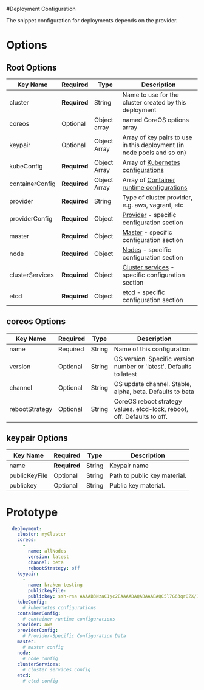 #Deployment Configuration

The snippet configuration for deployments depends on the provider.

# Options
## Root Options
| Key Name | Required | Type | Description|
| --- | --- | --- | --- |
| cluster | __Required__ | String | Name to use for the cluster created by this deployment |
| coreos | Optional | Object array | named CoreOS options array|
| keypair | Optional | Object Array | Array of key pairs to use in this deployment (in node pools and so on) |
| kubeConfig | __Required__ | Object Array | Array of [Kubernetes configurations](kubernetes.md) |
| containerConfig | __Required__ | Object Array | Array of [Container runtime configurations](container.md) |
| provider | __Required__ | String | Type of cluster provider, e.g. aws, vagrant, etc |
| providerConfig | __Required__ | Object | [Provider](deployments/README.md) - specific configuration section |
| master | __Required__ | Object | [Master](master.md) - specific configuration section |
| node | __Required__ | Object | [Nodes](nodes.md) - specific configuration section |
| clusterServices | __Required__ | Object | [Cluster services](clusterservices.md) - specific configuration section |
| etcd | __Required__ | Object | [etcd](nodes.md) - specific configuration section |


## coreos Options

| Key Name | Required | Type | Description|
| --- | --- | --- | --- |
| name | Required | String | Name of this configuration|
| version | Optional | String | OS version. Specific version number or 'latest'. Defaults to latest |
| channel | Optional | String | OS update channel. Stable, alpha, beta. Defaults to beta |
| rebootStrategy | Optional | String | CoreOS reboot strategy values. etcd-lock, reboot, off. Defaults to off. |

## keypair Options

| Key Name | Required | Type | Description|
| --- | --- | --- | --- |
| name | __Required__ | String | Keypair name |
| publicKeyFile | Optional | String | Path to public key material. |
| publickey | Optional | String | Public key material. |


# Prototype
```yaml
  deployment:
    cluster: myCluster
    coreos:
      -
        name: allNodes
        version: latest
        channel: beta
        rebootStrategy: off
    keypair:
      -
        name: kraken-testing
        publickeyFile:
        publickey: ssh-rsa AAAAB3NzaC1yc2EAAAADAQABAAABAQC5l7G63qrQZX/JomlW4jL6JP8ZIWVuQboRcBmD8AzQC5L/z2wBpfw9URGonreBNfiA/ASZ9XndKc4THj3D4a0jd87hlwwRRaL8m5cYvU4J5g2224FRbOhmvxItmrwDE1pIK/wkvZbgyhTtgNW3B+nmTmhni1q3GRH+TmXwE6OT6pcoUdvraMbMoSBeUsserwAGxc0GnEp+LPESfrNLSP5+DRcg/JpqFNE+Teg6SV3F98l0DPAW1/BEGQcuCPv2XOZ3QKaz3WUR9CRiC7oIRGRL8LL8j3DTM7mJX9EDE4J94fqBDAMYV0vpQgTHxwP3nj62CeUcwNGnWyPOOiM1TquD dummy@donotuse.io
    kubeConfig:
      # kubernetes configurations
    containerConfig:
      # container runtime configurations
    provider: aws
    providerConfig:
      # Provider-Specific Configuration Data
    master:
      # master config
    node:
      # node config
    clusterServices:
      # cluster services config
    etcd:
      # etcd config
```

